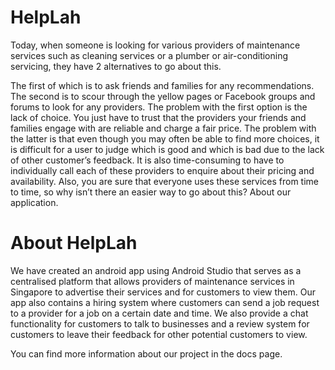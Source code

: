 # HelpLah
Today, when someone is looking for various providers of maintenance services such as cleaning services or a plumber or air-conditioning servicing, they have 2 alternatives to go about this.

The first of which is to ask friends and families for any recommendations. The second is to scour through the yellow pages or Facebook groups and forums to look for any providers. The problem with the first option is the lack of choice. You just have to trust that the providers your friends and families engage with are reliable and charge a fair price. The problem with the latter is that even though you may often be able to find more choices, it is difficult for a user to judge which is good and which is bad due to the lack of other customer’s feedback. It is also time-consuming to have to individually call each of these providers to enquire about their pricing and availability. Also, you are sure that everyone uses these services from time to time, so why isn’t there an easier way to go about this?
About our application.

# About HelpLah
We have created an android app using Android Studio that serves as a centralised platform that allows providers of maintenance services in Singapore to advertise their services and for customers to view them. Our app also contains a hiring system where customers can send a job request to a provider for a job on a certain date and time. We also provide a chat functionality for customers to talk to businesses and a review system for customers to leave their feedback for other potential customers to view.

You can find more information about our project in the docs page.
